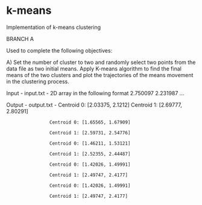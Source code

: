 k-means
=======

Implementation of k-means clustering

BRANCH A

Used to complete the following objectives:

A)  Set the number of cluster to two and randomly select two points from the data file
    as two initial means.  Apply K-means algorithm to find the final means of the two 
    clusters and plot the trajectories of the means movement in the clustering process.

Input - input.txt - 2D array in the following format
                    2.750097  2.231987
                    ...
                    
Output - output.txt - 
                    Centroid 0: [2.03375, 2.1212]
                    Centroid 1: [2.69777, 2.80291]
                    
                    Centroid 0: [1.65565, 1.67909]
                    
                    Centroid 1: [2.59731, 2.54776]
                    
                    Centroid 0: [1.46211, 1.53121]
                    
                    Centroid 1: [2.52355, 2.44487]
                    
                    Centroid 0: [1.42026, 1.49991]
                    
                    Centroid 1: [2.49747, 2.4177]
                    
                    Centroid 0: [1.42026, 1.49991]
                    
                    Centroid 1: [2.49747, 2.4177]
